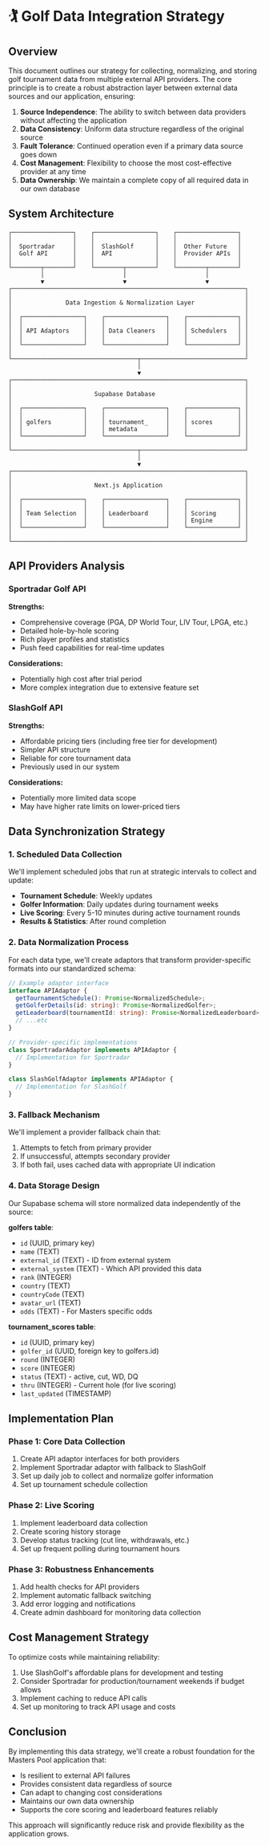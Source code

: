 # 🏌️ Golf Data Integration Strategy

## Overview

This document outlines our strategy for collecting, normalizing, and storing golf tournament data from multiple external API providers. The core principle is to create a robust abstraction layer between external data sources and our application, ensuring:

1. **Source Independence**: The ability to switch between data providers without affecting the application
2. **Data Consistency**: Uniform data structure regardless of the original source
3. **Fault Tolerance**: Continued operation even if a primary data source goes down
4. **Cost Management**: Flexibility to choose the most cost-effective provider at any time
5. **Data Ownership**: We maintain a complete copy of all required data in our own database

## System Architecture

```
┌─────────────────┐    ┌─────────────────┐    ┌─────────────────┐
│                 │    │                 │    │                 │
│  Sportradar     │    │  SlashGolf      │    │  Other Future   │
│  Golf API       │    │  API            │    │  Provider APIs  │
│                 │    │                 │    │                 │
└────────┬────────┘    └────────┬────────┘    └────────┬────────┘
         │                      │                      │
         ▼                      ▼                      ▼
┌─────────────────────────────────────────────────────────────────┐
│                                                                 │
│               Data Ingestion & Normalization Layer              │
│                                                                 │
│  ┌─────────────────┐    ┌─────────────────┐    ┌──────────────┐ │
│  │                 │    │                 │    │              │ │
│  │ API Adaptors    │    │ Data Cleaners   │    │ Schedulers   │ │
│  │                 │    │                 │    │              │ │
│  └─────────────────┘    └─────────────────┘    └──────────────┘ │
│                                                                 │
└───────────────────────────────────┬─────────────────────────────┘
                                    │
                                    ▼
┌─────────────────────────────────────────────────────────────────┐
│                                                                 │
│                       Supabase Database                         │
│                                                                 │
│  ┌─────────────────┐    ┌─────────────────┐    ┌──────────────┐ │
│  │                 │    │                 │    │              │ │
│  │ golfers         │    │ tournament_     │    │ scores       │ │
│  │                 │    │ metadata        │    │              │ │
│  └─────────────────┘    └─────────────────┘    └──────────────┘ │
│                                                                 │
└───────────────────────────────────┬─────────────────────────────┘
                                    │
                                    ▼
┌─────────────────────────────────────────────────────────────────┐
│                                                                 │
│                       Next.js Application                       │
│                                                                 │
│  ┌─────────────────┐    ┌─────────────────┐    ┌──────────────┐ │
│  │                 │    │                 │    │              │ │
│  │ Team Selection  │    │ Leaderboard     │    │ Scoring      │ │
│  │                 │    │                 │    │ Engine       │ │
│  └─────────────────┘    └─────────────────┘    └──────────────┘ │
│                                                                 │
└─────────────────────────────────────────────────────────────────┘
```

## API Providers Analysis

### Sportradar Golf API

**Strengths:**
- Comprehensive coverage (PGA, DP World Tour, LIV Tour, LPGA, etc.)
- Detailed hole-by-hole scoring
- Rich player profiles and statistics
- Push feed capabilities for real-time updates

**Considerations:**
- Potentially high cost after trial period
- More complex integration due to extensive feature set

### SlashGolf API

**Strengths:**
- Affordable pricing tiers (including free tier for development)
- Simpler API structure
- Reliable for core tournament data
- Previously used in our system

**Considerations:**
- Potentially more limited data scope
- May have higher rate limits on lower-priced tiers

## Data Synchronization Strategy

### 1. Scheduled Data Collection

We'll implement scheduled jobs that run at strategic intervals to collect and update:

- **Tournament Schedule**: Weekly updates
- **Golfer Information**: Daily updates during tournament weeks
- **Live Scoring**: Every 5-10 minutes during active tournament rounds
- **Results & Statistics**: After round completion

### 2. Data Normalization Process

For each data type, we'll create adaptors that transform provider-specific formats into our standardized schema:

```typescript
// Example adaptor interface
interface APIAdaptor {
  getTournamentSchedule(): Promise<NormalizedSchedule>;
  getGolferDetails(id: string): Promise<NormalizedGolfer>;
  getLeaderboard(tournamentId: string): Promise<NormalizedLeaderboard>;
  // ...etc
}

// Provider-specific implementations
class SportradarAdaptor implements APIAdaptor {
  // Implementation for Sportradar
}

class SlashGolfAdaptor implements APIAdaptor {
  // Implementation for SlashGolf
}
```

### 3. Fallback Mechanism

We'll implement a provider fallback chain that:

1. Attempts to fetch from primary provider
2. If unsuccessful, attempts secondary provider
3. If both fail, uses cached data with appropriate UI indication

### 4. Data Storage Design

Our Supabase schema will store normalized data independently of the source:

**golfers table**:
- `id` (UUID, primary key)
- `name` (TEXT)
- `external_id` (TEXT) - ID from external system
- `external_system` (TEXT) - Which API provided this data
- `rank` (INTEGER)
- `country` (TEXT)
- `countryCode` (TEXT)
- `avatar_url` (TEXT)
- `odds` (TEXT) - For Masters specific odds

**tournament_scores table**:
- `id` (UUID, primary key)
- `golfer_id` (UUID, foreign key to golfers.id)
- `round` (INTEGER)
- `score` (INTEGER)
- `status` (TEXT) - active, cut, WD, DQ
- `thru` (INTEGER) - Current hole (for live scoring)
- `last_updated` (TIMESTAMP)

## Implementation Plan

### Phase 1: Core Data Collection

1. Create API adaptor interfaces for both providers
2. Implement Sportradar adaptor with fallback to SlashGolf
3. Set up daily job to collect and normalize golfer information
4. Set up tournament schedule collection

### Phase 2: Live Scoring

1. Implement leaderboard data collection
2. Create scoring history storage
3. Develop status tracking (cut line, withdrawals, etc.)
4. Set up frequent polling during tournament hours

### Phase 3: Robustness Enhancements

1. Add health checks for API providers
2. Implement automatic fallback switching
3. Add error logging and notifications
4. Create admin dashboard for monitoring data collection

## Cost Management Strategy

To optimize costs while maintaining reliability:

1. Use SlashGolf's affordable plans for development and testing
2. Consider Sportradar for production/tournament weekends if budget allows
3. Implement caching to reduce API calls
4. Set up monitoring to track API usage and costs

## Conclusion

By implementing this data strategy, we'll create a robust foundation for the Masters Pool application that:

- Is resilient to external API failures
- Provides consistent data regardless of source
- Can adapt to changing cost considerations
- Maintains our own data ownership
- Supports the core scoring and leaderboard features reliably

This approach will significantly reduce risk and provide flexibility as the application grows. 